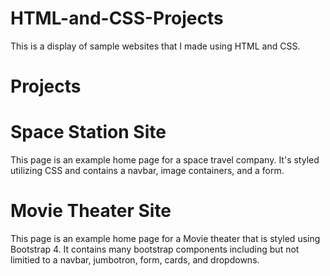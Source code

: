 # HTML-and-CSS-Projects
This is a display of sample websites that I made using HTML and CSS.
# Projects


# Space Station Site
This page is an example home page for a space travel company. It's styled utilizing CSS and contains a navbar, image containers, and a form.

# Movie Theater Site
This page is an example home page for a Movie theater that is styled using Bootstrap 4. It contains many bootstrap components including but not limitied to a navbar, jumbotron, form, cards, and dropdowns.
